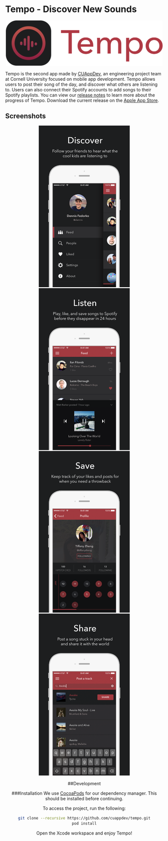 [//]: # (https://github.com/cuappdev/assets/tree/master/tempo)

# Tempo - Discover New Sounds


<p align="center"><img src=https://raw.githubusercontent.com/cuappdev/assets/master/tempo/Tempo-Long-Logo.png width=500 /></p>

Tempo is the second app made by [CUAppDev](http://cuappdev.org), an engineering project team at Cornell University focused on mobile app development. Tempo allows users to post their song of the day, and discover what others are listening to. Users can also connect their Spotify accounts to add songs to their Spotify playlists. You can view our [release notes](RELEASENOTES.md) to learn more about the progress of Tempo. Download the current release on the [Apple App Store](https://itunes.apple.com/us/app/id1158693533).

## Screenshots 

<div style="text-align:center">
<img src=https://raw.githubusercontent.com/cuappdev/assets/master/tempo/iphone-screenshots/Tempo-Discover-Screen.png  width=290 />
<img src=https://raw.githubusercontent.com/cuappdev/assets/master/tempo/iphone-screenshots/Tempo-Listen-Screen.png width=290 />
<img src=https://raw.githubusercontent.com/cuappdev/assets/master/tempo/iphone-screenshots/Tempo-Save-Screen.png width=290 />
<img src=https://raw.githubusercontent.com/cuappdev/assets/master/tempo/iphone-screenshots/Tempo-Share-Screen.png width=290 />

##Development

###Installation
We use [CocoaPods](http://cocoapods.org) for our dependency manager. This should be installed before continuing.

To access the project, run the following:

```bash
git clone --recursive https://github.com/cuappdev/tempo.git
pod install
```

Open the Xcode workspace and enjoy Tempo!

